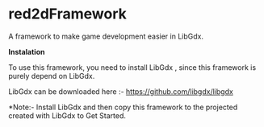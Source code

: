 # red2dFramework

A framework to make game development easier in LibGdx.

<b>Instalation</b>

To use this framework, you need to install LibGdx , since this framework is purely depend on LibGdx.

LibGdx can be downloaded here :-  https://github.com/libgdx/libgdx

*Note:- Install LibGdx and then copy this framework to the projected created with LibGdx to Get Started.
